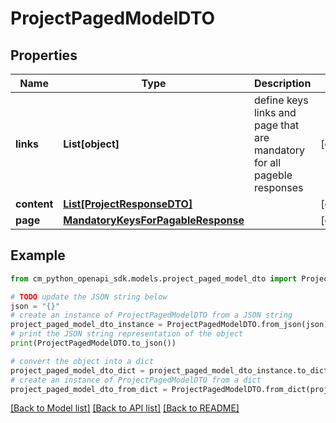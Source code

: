# ProjectPagedModelDTO


## Properties

Name | Type | Description | Notes
------------ | ------------- | ------------- | -------------
**links** | **List[object]** | define keys links and page that are mandatory for all pageble responses | [optional] 
**content** | [**List[ProjectResponseDTO]**](ProjectResponseDTO.md) |  | [optional] 
**page** | [**MandatoryKeysForPagableResponse**](MandatoryKeysForPagableResponse.md) |  | [optional] 

## Example

```python
from cm_python_openapi_sdk.models.project_paged_model_dto import ProjectPagedModelDTO

# TODO update the JSON string below
json = "{}"
# create an instance of ProjectPagedModelDTO from a JSON string
project_paged_model_dto_instance = ProjectPagedModelDTO.from_json(json)
# print the JSON string representation of the object
print(ProjectPagedModelDTO.to_json())

# convert the object into a dict
project_paged_model_dto_dict = project_paged_model_dto_instance.to_dict()
# create an instance of ProjectPagedModelDTO from a dict
project_paged_model_dto_from_dict = ProjectPagedModelDTO.from_dict(project_paged_model_dto_dict)
```
[[Back to Model list]](../README.md#documentation-for-models) [[Back to API list]](../README.md#documentation-for-api-endpoints) [[Back to README]](../README.md)


